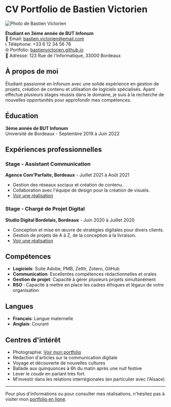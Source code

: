 # CV Portfolio de Bastien Victorien
![Photo de Bastien Victorien](https://exemple-url-photo.com/photo-bastien-victorien.jpg)

**Étudiant en 3ème année de BUT Infonum**  
📧 Email: bastien.victorien@email.com  
📞 Téléphone: +33 6 12 34 56 78  
🌐 Portfolio: [bastienvictorien.github.io](https://bastienvictorien.github.io)  
📍 Adresse: 123 Rue de l'Informatique, 33000 Bordeaux

## À propos de moi
Étudiant passionné en Infonum avec une solide expérience en gestion de projets, création de contenu et utilisation de logiciels spécialisés. Ayant effectué plusieurs stages réussis dans le domaine, je suis à la recherche de nouvelles opportunités pour approfondir mes compétences.

## Éducation
**3ème année de BUT Infonum**  
Université de Bordeaux - Septembre 2019 à Juin 2022

## Expériences professionnelles

### Stage - Assistant Communication
**Agence Com'Parfaite, Bordeaux** - Juillet 2021 à Août 2021
- Gestion des réseaux sociaux et création de contenu.
- Collaboration avec l'équipe de design pour la création de visuels.
- [Voir une réalisation](https://exemple-url-realisation.com/realisation1)

### Stage - Chargé de Projet Digital
**Studio Digital Bordelais, Bordeaux** - Juin 2020 à Juillet 2020
- Conception et mise en œuvre de stratégies digitales pour divers clients.
- Gestion de projets de A à Z, de la conception à la livraison.
- [Voir une réalisation](https://exemple-url-realisation.com/realisation2)

## Compétences

- **Logiciels**: Suite Adobe, PMB, Zettlr, Zotero, GitHub
- **Communication**: Excellentes compétences rédactionnelles et orales
- **Gestion de projet**: Capacité à gérer plusieurs projets simultanément
- **RSO** : Capacité à mettre en place les cadres éthiques et légaux de votre organisation

## Langues

- **Français**: Langue maternelle
- **Anglais**: Courant

## Centres d'intérêt

- Photographie: [Voir mon portfolio](https://exemple-url-portfolio.com)
- Rédaction d'articles sur la communication digitale
- Voyage et découverte de nouvelles cultures
- Ballade aux quinquonces à 6h du matin après une nuit festive
- Lever le *coude* en parlant très fort.
- M'investir dans les relations interrégionales (en particulier avec l'Alsace)

---

Pour plus d'informations ou pour consulter mes réalisations, n'hésitez pas à visiter mon [portfolio en ligne](https://bastienvictorien.github.io).
